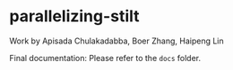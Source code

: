 # parallelizing-stilt

Work by Apisada Chulakadabba, Boer Zhang, Haipeng Lin

Final documentation: Please refer to the `docs` folder.